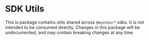 # SDK Utils

This is package contains utils shared across `@mysten/*` sdks. It is not intended to be consumed
directly. Changes in this package will be undocumented, and may contain breaking changes at any
time.
